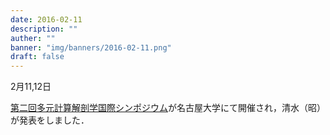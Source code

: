 ```yaml
---
date: 2016-02-11
description: ""
auther: ""
banner: "img/banners/2016-02-11.png"
draft: false
---
```

2月11,12日

[第二回多元計算解剖学国際シンポジウム](http://wiki.tagen-compana.org/mediawiki/index.php/The_2nd_International_Symposium_on_Multidisciplinary_Computational_Anatomy)が名古屋大学にて開催され，清水（昭）が発表をしました．
